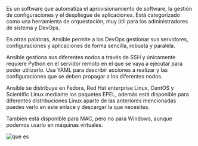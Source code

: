 Es un software que automatiza el aprovisionamiento de software, la gestión de configuraciones y el despliegue de aplicaciones. Está categorizado como una herramienta de orquestación, muy útil para los administradores de sistema y DevOps.

En otras palabras, Ansible permite a los DevOps gestionar sus servidores, configuraciones y aplicaciones de forma sencilla, robusta y paralela.

Ansible gestiona sus diferentes nodos a través de SSH y únicamente requiere Python en el servidor remoto en el que se vaya a ejecutar para poder utilizarlo. Usa YAML para describir acciones a realizar y las configuraciones que se deben propagar a los diferentes nodos.

Ansible se distribuye en Fedora, Red Hat enterprise Linux, CentOS y Scientific Linux mediante los paquetes EPEL, además está disponible para diferentes distribuciones Linux aparte de las anteriores mencionadas puedes verlo en este enlace y descargar la que necesites.

También está disponible para MAC, pero no para Windows, aunque podemos usarlo en máquinas virtuales.

![que es](https://media.geeksforgeeks.org/wp-content/uploads/20210707181607/AnsibleBG.png)

